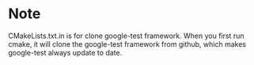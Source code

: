 # Note
CMakeLists.txt.in is for clone google-test framework. When you first run cmake, it will clone the google-test framework from github, which makes google-test always update to date.